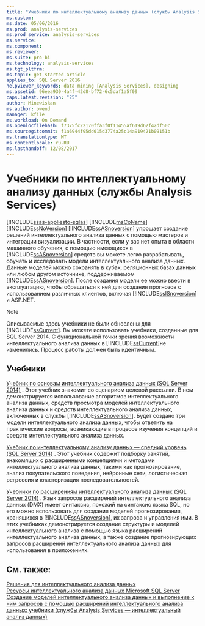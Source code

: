 ```yaml
---
title: "Учебники по интеллектуальному анализу данных (службы Analysis Services) | Документы Microsoft"
ms.custom: 
ms.date: 05/06/2016
ms.prod: analysis-services
ms.prod_service: analysis-services
ms.service: 
ms.component: 
ms.reviewer: 
ms.suite: pro-bi
ms.technology: analysis-services
ms.tgt_pltfrm: 
ms.topic: get-started-article
applies_to: SQL Server 2016
helpviewer_keywords: data mining [Analysis Services], designing
ms.assetid: 96eea930-4a4f-42d8-bf72-6c5daf1a5f09
caps.latest.revision: "25"
author: Minewiskan
ms.author: owend
manager: kfile
ms.workload: On Demand
ms.openlocfilehash: f7375fc22170ffa3f0f11455af619d62f42df50c
ms.sourcegitcommit: f1a6944f95dd015d3774a25c14a919421b09151b
ms.translationtype: MT
ms.contentlocale: ru-RU
ms.lasthandoff: 12/08/2017
---
```

# <a name="data-mining-tutorials-analysis-services"></a>Учебники по интеллектуальному анализу данных (службы Analysis Services)
[!INCLUDE[ssas-appliesto-sqlas](../includes/ssas-appliesto-sqlas.md)]
[!INCLUDE[msCoName](../includes/msconame-md.md)][!INCLUDE[ssNoVersion](../includes/ssnoversion-md.md)] [!INCLUDE[ssASnoversion](../includes/ssasnoversion-md.md)] упрощает создание решений интеллектуального анализа данных с помощью мастеров и интеграции визуализации. В частности, если у вас нет опыта в области машинного обучения, с помощью имеющихся в [!INCLUDE[ssASnoversion](../includes/ssasnoversion-md.md)] средств вы можете легко разрабатывать, обучать и исследовать модели интеллектуального анализа данных. Данные моделей можно сохранять в кубах, реляционных базах данных или любом другом источнике, поддерживаемом [!INCLUDE[ssASnoversion](../includes/ssasnoversion-md.md)]. После создания модели ее можно ввести в эксплуатацию, чтобы обращаться к ней для создания прогнозов с использованием различных клиентов, включая [!INCLUDE[ssISnoversion](../includes/ssisnoversion-md.md)] и ASP.NET.  
  
> [!NOTE]  
>Описываемые здесь учебники не были обновлены для [!INCLUDE[ssCurrent](../includes/sscurrent-md.md)]. Вы можете использовать учебники, созданные для SQL Server 2014. С функциональной точки зрения возможности интеллектуального анализа данных в [!INCLUDE[ssCurrent](../includes/sscurrent-md.md)]не изменились. Процесс работы должен быть идентичным.  
  
## <a name="tutorials"></a>Учебники  
  
[Учебник по основам интеллектуального анализа данных (SQL Server 2014)](https://msdn.microsoft.com/library/ms167167(v=sql.120).aspx) . Этот учебник знакомит со сценарием целевой рассылки. В нем демонстрируется использование алгоритмов интеллектуального анализа данных, средств просмотра моделей интеллектуального анализа данных и средств интеллектуального анализа данных, включенных в службы [!INCLUDE[ssASnoversion](../includes/ssasnoversion-md.md)]. Будет создано три модели интеллектуального анализа данных, чтобы ответить на практические вопросы, возникающие в процессе изучения концепций и средств интеллектуального анализа данных.  
  
[Учебник по интеллектуальному анализу данных — средний уровень (SQL Server 2014)](https://msdn.microsoft.com/library/cc879271(v=sql.120).aspx) . Этот учебник содержит подборку занятий, знакомящих с расширенными концепциями и методами интеллектуального анализа данных, такими как прогнозирование, анализ покупательского поведения, нейронные сети, логистическая регрессия и кластеризация последовательностей.  
  
[Учебники по расширениям интеллектуального анализа данных (SQL Server 2014)](https://msdn.microsoft.com/library/bb895168(v=sql.120).aspx) . Язык запросов расширений интеллектуального анализа данных (DMX) имеет синтаксис, похожий на синтаксис языка SQL, но его можно использовать для создания моделей прогнозирования, хранящихся в [!INCLUDE[ssASnoversion](../includes/ssasnoversion-md.md)], их запроса и управления ими. В этих учебниках демонстрируется создание структуры и моделей интеллектуального анализа с помощью языка расширений интеллектуального анализа данных, а также создание прогнозирующих запросов расширений интеллектуального анализа данных для использования в приложениях.  
  
## <a name="see-also"></a>См. также:  
[Решения для интеллектуального анализа данных](../analysis-services/data-mining/data-mining-solutions.md)  
[Ресурсы интеллектуального анализа данных Microsoft SQL Server](http://go.microsoft.com/fwlink/?LinkId=97965)  
[Создание моделей интеллектуального анализа данных и выполнение к ним запросов с помощью расширений интеллектуального анализа данных: учебники (службы Analysis Services — интеллектуальный анализ данных)](http://msdn.microsoft.com/library/145b81a7-c0c3-4ca3-bb32-0b482423b9a0)  
  
  
  

